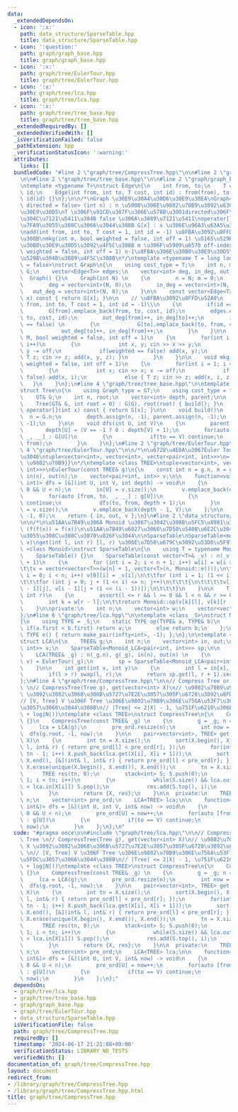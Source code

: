 ```yaml
---
data:
  _extendedDependsOn:
  - icon: ':x:'
    path: data_structure/SparseTable.hpp
    title: data_structure/SparseTable.hpp
  - icon: ':question:'
    path: graph/graph_base.hpp
    title: graph/graph_base.hpp
  - icon: ':x:'
    path: graph/tree/EulerTour.hpp
    title: graph/tree/EulerTour.hpp
  - icon: ':x:'
    path: graph/tree/lca.hpp
    title: graph/tree/lca.hpp
  - icon: ':x:'
    path: graph/tree/tree_base.hpp
    title: graph/tree/tree_base.hpp
  _extendedRequiredBy: []
  _extendedVerifiedWith: []
  _isVerificationFailed: false
  _pathExtension: hpp
  _verificationStatusIcon: ':warning:'
  attributes:
    links: []
  bundledCode: "#line 2 \"graph/tree/CompressTree.hpp\"\n\n#line 2 \"graph/tree/lca.hpp\"\
    \n\n#line 2 \"graph/tree/tree_base.hpp\"\n\n#line 2 \"graph/graph_base.hpp\"\n\
    \ntemplate <typename T>\nstruct Edge\n{\n    int from, to;\n    T cost;\n    int\
    \ id;\n    Edge(int from, int to, T cost, int id) : from(from), to(to), cost(cost),\
    \ id(id) {}\n};\n\n/*\nGraph \u30E9\u30A4\u30D6\u30E9\u30EA\nGraph<T = long long,\
    \ directed = false> (int n) : n \u500B\u306E\u9802\u70B9\u3092\u6301\u3064\u30B0\
    \u30E9\u30D5\nT \u306F\u91CD\u307F\u306E\u578B\u3001directed\u306F\u6709\u5411\
    \u304C\u7121\u5411\u304B false \u306A\u3089\u7121\u5411\noperator[] \u304C\u5B9A\
    \u7FA9\u3055\u308C\u3066\u3044\u308B G[x] : x \u306E\u96A3\u63A5\u30EA\u30B9\u30C8\
    \nadd(int from, int to, T cost = 1, int id = -1) \u8FBA\u3092\u8FFD\u52A0\u3059\
    \u308B\nmkg(int m, bool weighted = false, int off = 1) \u5165\u529B\u304B\u3089\
    \u30B0\u30E9\u30D5\u3092\u4F5C\u308B m \u306F\u5909\u6570 off-index\nmkg_ancestor(bool\
    \ weighted = false, int off = 1) n-1\u8FBA\u306E\u30B0\u30E9\u30D5\u3092\u5165\
    \u529B\u304B\u3089\u4F5C\u308B\n*/\ntemplate <typename T = long long, bool directed\
    \ = false>\nstruct Graph\n{\n    using cost_type = T;\n    int n, m;\n    vector<vector<Edge<T>>>\
    \ G;\n    vector<Edge<T>> edges;\n    vector<int> deg, in_deg, out_deg;\n\n  \
    \  Graph() {}\n    Graph(int N) \n    {\n        n = N; m = 0;\n        G = vector<vector<Edge<T>>>(N);\n\
    \        deg = vector<int>(N, 0);\n        in_deg = vector<int>(N, 0);\n     \
    \   out_deg = vector<int>(N, 0);\n    }\n\n    const vector<Edge<T>>& operator[](int\
    \ x) const { return G[x]; }\n\n    // \u8FBA\u3092\u8FFD\u52A0\n    void add(int\
    \ from, int to, T cost = 1, int id = -1)\\\n    {\n        if(id == -1) id = m++;\n\
    \        G[from].emplace_back(from, to, cost, id);\n        edges.emplace_back(from,\
    \ to, cost, id);\n        out_deg[from]++, in_deg[to]++;\n        if(directed\
    \ == false) \n        {\n            G[to].emplace_back(to, from, cost, id);\n\
    \            out_deg[to]++, in_deg[from]++;\n        }\n    }\n\n    void mkg(int\
    \ M, bool weighted = false, int off = 1)\n    {\n        for(int i = 0; i < M;\
    \ i++)\n        {\n            int x, y; cin >> x >> y;\n            x -= off,\
    \ y -= off;\n            if(weighted == false) add(x, y);\n            else {\
    \ T z; cin >> z; add(x, y, z); }\n        }\n    }\n\n    void mkg_ancestor(bool\
    \ weighted = false, int off = 1)\n    {\n        for(int i = 1; i < n; i++)\n\
    \        {\n            int x; cin >> x; x -= off;\n            if(weighted ==\
    \ false) add(x, i);\n            else { T z; cin >> z; add(x, i, z); }\n     \
    \   }\n    }\n};\n#line 4 \"graph/tree/tree_base.hpp\"\n\ntemplate <class GT>\n\
    struct Tree\n{\n    using Graph_type = GT;\n    using cost_type = typename GT::cost_type;\n\
    \    GT& G;\n    int n, root;\n    vector<int> depth, parent;\n\n    Tree() {}\n\
    \    Tree(GT& G, int root = 0) : G(G), root(root) { build(); }\n    const vector<Edge<cost_type>>&\
    \ operator[](int x) const { return G[x]; }\n\n    void build()\n    {\n      \
    \  n = G.n;\n        depth.assign(n, -1), parent.assign(n, -1);\n        dfs(root,\
    \ -1);\n    }\n\n    void dfs(int U, int V)\n    {\n        parent[U] = V;\n \
    \       depth[U] = (V == -1 ? 0 : depth[V] + 1);\n        for(auto [from, to,\
    \ _, __] : G[U])\n        {\n            if(to == V) continue;\n            dfs(to,\
    \ from);\n        }\n    }\n};\n#line 2 \"graph/tree/EulerTour.hpp\"\n\n#line\
    \ 4 \"graph/tree/EulerTour.hpp\"\n\n/*\n\u6728\u4E0A\u3067Euler Tour\u3092\u884C\
    \u3046\ntuple<vector<int>, vector<int>, vector<pair<int, int>>>\n= {in, out, {depth,\
    \ \u9802\u70B9}}\n*/\ntemplate <class TREE>\ntuple<vector<int>, vector<int>, vector<pair<int,\
    \ int>>>\nEulerTour(const TREE& g)\n{\n    const int n = g.n, m = g.m;\n    vector<int>\
    \ in(n), out(n);\n    vector<pair<int, int>> v;\n\n    function<void(int, int,\
    \ int)> dfs = [&](int U, int V, int depth) -> void\n    {\n        assert(U >=\
    \ 0 && U < n);\n        in[U] = v.size();\n        v.emplace_back(depth, U);\n\
    \        for(auto [from, to, _, __] : g[U])\n        {\n            if(to == V)\
    \ continue;\n            dfs(to, from, depth + 1);\n        }\n        out[U]\
    \ = v.size();\n        v.emplace_back(depth - 1, V);\n    };\n\n    dfs(g.root,\
    \ -1, 0);\n    return { in, out, v };\n}\n#line 2 \"data_structure/SparseTable.hpp\"\
    \n\n/*\n\u51AA\u7B49\u306A Monoid \u3067\u3042\u308B\u5FC5\u8981\u304C\u3042\u308B\
    \ (f(f(x)) = f(x))\n\u51AA\u7B49\u6027\u3068\u7D50\u5408\u6E2C\u304C\u6E80\u305F\
    \u3055\u308C\u308C\u3070\u826F\u3044\n\nSparseTable\nSparseTable<monoid>(vector<monoid::TYPE>\
    \ v)\nget(int l, int r) [l, r) \u306E\u7D50\u679C\u3092\u53D6\u5F97\n*/\ntemplate\
    \ <class Monoid>\nstruct SparseTable\n{\n    using T = typename Monoid::TYPE;\n\
    \    SparseTable() {}\n    SparseTable(const vector<T>& _v) : n(_v.size()), w(n\
    \ + 1)\n    {\n        for (int i = 2; i < n + 1; i++) w[i] = w[i >> 1] + 1;\n\
    \t\tv = vector<vector<T>>(w[n] + 1, vector<T>(n, Monoid::e()));\n\t\tfor (int\
    \ i = 0; i < n; i++) v[0][i] = _v[i];\n\t\tfor (int i = 1; (1 << i) <= n; i++)\n\
    \t\t\tfor (int j = 0; j + (1 << i) <= n; j++)\n\t\t\t{\n\t\t\t\tv[i][j] = Monoid::op(v[i\
    \ - 1][j], v[i - 1][j + (1 << (i - 1))]);\n\t\t\t}\n    }\n\n    T get(int l,\
    \ int r)\n    {\n        assert(l <= r && l >= 0 && l < n && r >= 0 && r <= n);\n\
    \        int k = w[r - l];\n\t\treturn Monoid::op(v[k][l], v[k][r - (1 << k)]);\n\
    \    }\n\nprivate:\n    int n;\n    vector<int> w;\n    vector<vector<T>> v;\n\
    };\n#line 6 \"graph/tree/lca.hpp\"\n\ntemplate <class _S>\nstruct Monoid_LCA\n\
    {\n    using TYPE = _S;\n    static TYPE op(TYPE& a, TYPE& b)\n    {\n       \
    \ if(a.first < b.first) return a;\n        else return b;\n    };\n    static\
    \ TYPE e() { return make_pair(infty<int>, -1); };\n};\n\ntemplate <class TREE>\n\
    struct LCA\n{\n    TREE& g;\n    int n;\n    vector<int> in, out;\n    vector<pair<int,\
    \ int>> v;\n    SparseTable<Monoid_LCA<pair<int, int>>> sp;\n\n    LCA() {}\n\
    \    LCA(TREE& _g) : n(_g.n), g(_g), in(n), out(n) \n    {\n        tie(in, out,\
    \ v) = EulerTour(_g);\n        sp = SparseTable<Monoid_LCA<pair<int, int>>>(v);\n\
    \    }\n\n    int get(int x, int y)\n    {\n        int l = in[x], r = in[y];\n\
    \        if(l > r) swap(l, r);\n        return sp.get(l, r + 1).second;\n    }\n\
    };\n#line 4 \"graph/tree/CompressTree.hpp\"\n\n// Compress Tree or Auxiliary Tree\
    \ \n// CompressTree(Tree g), get(vector<int> X)\n// \u9802\u70B9\u96C6\u5408 X\
    \ \u3092\u3082\u3068\u306B\u5727\u7E2E\u3057\u305F\u6728\u3092\u8FD4\u3059 : \n\
    // [V, Tree] V \u306F Tree \u306E\u9802\u70B9\u306E\u756A\u53F7\u306B\u5BFE\u5FDC\
    \u3057\u3066\u3044\u308B\n// |Tree| <= 2|X| - 1, \u751F\u6210\u306B O(|X|(log|X|\
    \ + log|N|))\ntemplate <class TREE>\nstruct CompressTree\n{\n    CompressTree()\
    \ {}\n    CompressTree(const TREE& _g) \n    {\n        g = _g; n = g.n;\n   \
    \     lca = LCA(g);\n        pre_ord.resize(n);\n        int now = 0;\n      \
    \  dfs(g.root, -1, now);\n    }\n\n    pair<vector<int>, TREE> get(vector<int>\
    \ X)\n    {\n        int tn = X.size();\n        sort(X.begin(), X.end(), [&](int&\
    \ l, int& r) { return pre_ord[l] < pre_ord[r]; });\n        for(int i = 0; i <\
    \ tn - 1; i++) X.push_back(lca.get(X[i], X[i + 1]));\n        sort(X.begin(),\
    \ X.end(), [&](int& l, int& r) { return pre_ord[l] < pre_ord[r]; });\n       \
    \ X.erase(unique(X.begin(), X.end()), X.end());\n        tn = X.size();\n\n  \
    \      TREE res(tn, 0);\n        stack<int> S; S.push(0);\n        for(int i =\
    \ 1; i < tn; i++)\n        {\n            while(S.size() && lca.out[X[S.top()]]\
    \ < lca.in[X[i]]) S.pop();\n            res.add(S.top(), i);\n            S.push(i);\n\
    \        }\n        return {X, res};\n    }\n\n  private:\n    TREE g;\n    int\
    \ n;\n    vector<int> pre_ord;\n    LCA<TREE> lca;\n\n    function<void(int, int,\
    \ int&)> dfs = [&](int U, int V, int& now) -> void\n    {\n        assert(U >=\
    \ 0 && U < n);\n        pre_ord[U] = now++;\n        for(auto [from, to, _, __]\
    \ : g[U])\n        {\n            if(to == V) continue;\n            dfs(to, from,\
    \ now);\n        }\n    };\n};\n"
  code: "#pragma once\n\n#include \"graph/tree/lca.hpp\"\n\n// Compress Tree or Auxiliary\
    \ Tree \n// CompressTree(Tree g), get(vector<int> X)\n// \u9802\u70B9\u96C6\u5408\
    \ X \u3092\u3082\u3068\u306B\u5727\u7E2E\u3057\u305F\u6728\u3092\u8FD4\u3059 :\
    \ \n// [V, Tree] V \u306F Tree \u306E\u9802\u70B9\u306E\u756A\u53F7\u306B\u5BFE\
    \u5FDC\u3057\u3066\u3044\u308B\n// |Tree| <= 2|X| - 1, \u751F\u6210\u306B O(|X|(log|X|\
    \ + log|N|))\ntemplate <class TREE>\nstruct CompressTree\n{\n    CompressTree()\
    \ {}\n    CompressTree(const TREE& _g) \n    {\n        g = _g; n = g.n;\n   \
    \     lca = LCA(g);\n        pre_ord.resize(n);\n        int now = 0;\n      \
    \  dfs(g.root, -1, now);\n    }\n\n    pair<vector<int>, TREE> get(vector<int>\
    \ X)\n    {\n        int tn = X.size();\n        sort(X.begin(), X.end(), [&](int&\
    \ l, int& r) { return pre_ord[l] < pre_ord[r]; });\n        for(int i = 0; i <\
    \ tn - 1; i++) X.push_back(lca.get(X[i], X[i + 1]));\n        sort(X.begin(),\
    \ X.end(), [&](int& l, int& r) { return pre_ord[l] < pre_ord[r]; });\n       \
    \ X.erase(unique(X.begin(), X.end()), X.end());\n        tn = X.size();\n\n  \
    \      TREE res(tn, 0);\n        stack<int> S; S.push(0);\n        for(int i =\
    \ 1; i < tn; i++)\n        {\n            while(S.size() && lca.out[X[S.top()]]\
    \ < lca.in[X[i]]) S.pop();\n            res.add(S.top(), i);\n            S.push(i);\n\
    \        }\n        return {X, res};\n    }\n\n  private:\n    TREE g;\n    int\
    \ n;\n    vector<int> pre_ord;\n    LCA<TREE> lca;\n\n    function<void(int, int,\
    \ int&)> dfs = [&](int U, int V, int& now) -> void\n    {\n        assert(U >=\
    \ 0 && U < n);\n        pre_ord[U] = now++;\n        for(auto [from, to, _, __]\
    \ : g[U])\n        {\n            if(to == V) continue;\n            dfs(to, from,\
    \ now);\n        }\n    };\n};"
  dependsOn:
  - graph/tree/lca.hpp
  - graph/tree/tree_base.hpp
  - graph/graph_base.hpp
  - graph/tree/EulerTour.hpp
  - data_structure/SparseTable.hpp
  isVerificationFile: false
  path: graph/tree/CompressTree.hpp
  requiredBy: []
  timestamp: '2024-06-17 21:21:08+09:00'
  verificationStatus: LIBRARY_NO_TESTS
  verifiedWith: []
documentation_of: graph/tree/CompressTree.hpp
layout: document
redirect_from:
- /library/graph/tree/CompressTree.hpp
- /library/graph/tree/CompressTree.hpp.html
title: graph/tree/CompressTree.hpp
---
```

